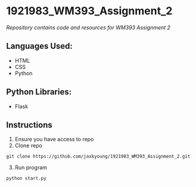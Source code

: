# 1921983_WM393_Assignment_2
*Repository contains code and resources for WM393 Assignment 2*

## Languages Used:
- HTML
- CSS
- Python

## Python Libraries:
- Flask

## Instructions
1. Ensure you have access to repo
2. Clone repo
```
git clone https://github.com/jaxkyoung/1921983_WM393_Assignment_2.git
```

3. Run program
```
python start.py
```